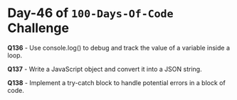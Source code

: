 # Day-46 of `100-Days-Of-Code` Challenge

**Q136** - Use console.log() to debug and track the value of a variable inside a loop.

**Q137** - Write a JavaScript object and convert it into a JSON string.

**Q138** - Implement a try-catch block to handle potential errors in a block of code.

 



 
 





 
 
 

 

 

 

 





 
 

 


 


 

 
 
 


 
